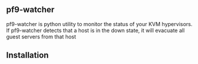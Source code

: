 ## pf9-watcher

pf9-watcher is python utility to monitor the status of your KVM hypervisors.  If pf9-watcher detects that a host is in the down state, it will evacuate all guest servers from that host


## Installation


